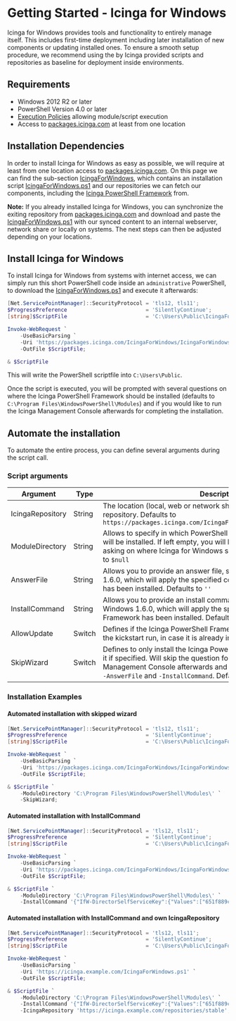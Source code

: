 # Getting Started - Icinga for Windows

Icinga for Windows provides tools and functionality to entirely manage itself. This includes first-time deployment including later installation of new components or updating installed ones. To ensure a smooth setup procedure, we recommend using the by Icinga provided scripts and repositories as baseline for deployment inside environments.

## Requirements

* Windows 2012 R2 or later
* PowerShell Version 4.0 or later
* [Execution Policies](https://docs.microsoft.com/de-de/powershell/module/microsoft.powershell.core/about/about_execution_policies) allowing module/script execution
* Access to [packages.icinga.com](https://packages.icinga.com) at least from one location

## Installation Dependencies

In order to install Icinga for Windows as easy as possible, we will require at least from one location access to [packages.icinga.com](https://packages.icinga.com). On this page we can find the sub-section [IcingaForWindows](https://packages.icinga.com/IcingaForWindows), which contains an installation script [IcingaForWindows.ps1](https://packages.icinga.com/IcingaForWindows/IcingaForWindows.ps1) and our repositories we can fetch our components, including the [Icinga PowerShell Framework](https://github.com/Icinga/icinga-powershell-framework) from.

**Note:** If you already installed Icinga for Windows, you can synchronize the exiting repository from [packages.icinga.com](https://packages.icinga.com/IcingaForWindows) and download and paste the [IcingaForWindows.ps1](https://packages.icinga.com/IcingaForWindows/IcingaForWindows.ps1) with our synced content to an internal webserver, network share or locally on systems. The next steps can then be adjusted depending on your locations.

## Install Icinga for Windows

To install Icinga for Windows from systems with internet access, we can simply run this short PowerShell code inside an `administrative` PowerShell, to download the [IcingaForWindows.ps1](https://packages.icinga.com/IcingaForWindows/IcingaForWindows.ps1) and execute it afterwards:

```powershell
[Net.ServicePointManager]::SecurityProtocol = 'tls12, tls11';
$ProgressPreference                         = 'SilentlyContinue';
[string]$ScriptFile                         = 'C:\Users\Public\IcingaForWindows.ps1';

Invoke-WebRequest `
    -UseBasicParsing `
    -Uri 'https://packages.icinga.com/IcingaForWindows/IcingaForWindows.ps1' `
    -OutFile $ScriptFile;

& $ScriptFile
```

This will write the PowerShell scriptfile into `C:\Users\Public`.

Once the script is executed, you will be prompted with several questions on where the Icinga PowerShell Framework should be installed (defaults to `C:\Program Files\WindowsPowerShell\Modules`) and if you would like to run the Icinga Management Console afterwards for completing the installation.

## Automate the installation

To automate the entire process, you can define several arguments during the script call.

### Script arguments

| Argument         | Type   | Description |
| ---              | ---    | ---         |
| IcingaRepository | String | The location (local, web or network share) of your Icinga for Windows repository. Defaults to `https://packages.icinga.com/IcingaForWindows/stable/ifw.repo.json` |
| ModuleDirectory  | String | Allows to specify in which PowerShell directory Icinga for Windows will be installed. If left empty, you will be prompted with a dialog, asking on where Icinga for Windows should be installed into. Defaults to `$null` |
| AnswerFile       | String | Allows you to provide an answer file, starting with Icinga for Windows 1.6.0, which will apply the specified configuration after the Framework has been installed. Defaults to `''` |
| InstallCommand   | String | Allows you to provide an install command, starting with Icinga for Windows 1.6.0, which will apply the specified configuration after the Framework has been installed. Defaults to `''` |
| AllowUpdate      | Switch | Defines if the Icinga PowerShell Framework should be updated during the kickstart run, in case it is already installed. Defaults to `$False` |
| SkipWizard       | Switch |Defines to only install the Icinga PowerShell Framework and/or update it if specified. Will skip the question for the installation wizard/Icinga Management Console afterwards and will ignore provided arguments `-AnswerFile` and `-InstallCommand`. Defaults to `$False` |

### Installation Examples

#### Automated installation with skipped wizard

```powershell
[Net.ServicePointManager]::SecurityProtocol = 'tls12, tls11';
$ProgressPreference                         = 'SilentlyContinue';
[string]$ScriptFile                         = 'C:\Users\Public\IcingaForWindows.ps1';

Invoke-WebRequest `
    -UseBasicParsing `
    -Uri 'https://packages.icinga.com/IcingaForWindows/IcingaForWindows.ps1' `
    -OutFile $ScriptFile;

& $ScriptFile `
    -ModuleDirectory 'C:\Program Files\WindowsPowerShell\Modules\' `
    -SkipWizard;
```

#### Automated installation with InstallCommand

```powershell
[Net.ServicePointManager]::SecurityProtocol = 'tls12, tls11';
$ProgressPreference                         = 'SilentlyContinue';
[string]$ScriptFile                         = 'C:\Users\Public\IcingaForWindows.ps1';

Invoke-WebRequest `
    -UseBasicParsing `
    -Uri 'https://packages.icinga.com/IcingaForWindows/IcingaForWindows.ps1' `
    -OutFile $ScriptFile;

& $ScriptFile `
    -ModuleDirectory 'C:\Program Files\WindowsPowerShell\Modules\' `
    -InstallCommand '{"IfW-DirectorSelfServiceKey":{"Values":["651f889ca5f364e89ed709eabde6237fb02050ff"]},"IfW-DirectorUrl":{"Values":["https://icinga.example.com/icingaweb2/director"]}}';
```

#### Automated installation with InstallCommand and own IcingaRepository

```powershell
[Net.ServicePointManager]::SecurityProtocol = 'tls12, tls11';
$ProgressPreference                         = 'SilentlyContinue';
[string]$ScriptFile                         = 'C:\Users\Public\IcingaForWindows.ps1';

Invoke-WebRequest `
    -UseBasicParsing `
    -Uri 'https://icinga.example.com/IcingaForWindows.ps1' `
    -OutFile $ScriptFile;

& $ScriptFile `
    -ModuleDirectory 'C:\Program Files\WindowsPowerShell\Modules\' `
    -InstallCommand '{"IfW-DirectorSelfServiceKey":{"Values":["651f889ca5f364e89ed709eabde6237fb02050ff"]},"IfW-DirectorUrl":{"Values":["https://icinga.example.com/icingaweb2/director"]}}' `
    -IcingaRepository 'https://icinga.example.com/repositories/stable';
```
